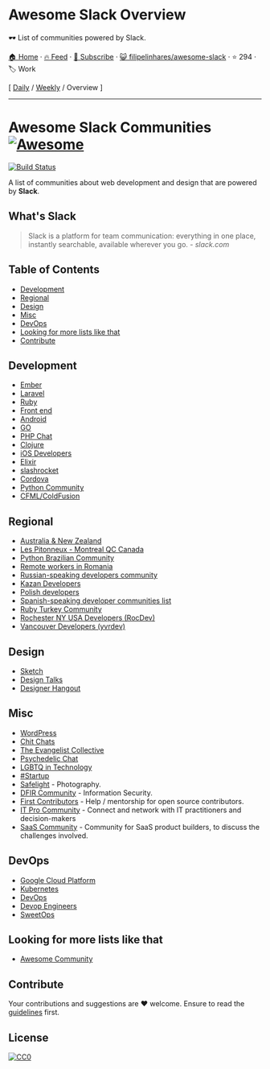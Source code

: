 # Awesome Slack Overview

🕶️  List of communities powered by Slack.

[🏠 Home](/README.md) · [🔥 Feed](https://test.trackawesomelist.com/filipelinhares/awesome-slack/rss.xml) · [📮 Subscribe](https://trackawesomelist.us17.list-manage.com/subscribe?u=d2f0117aa829c83a63ec63c2f&id=36a103854c) · [😺 filipelinhares/awesome-slack](https://github.com/filipelinhares/awesome-slack/blob/master/README.md) · ⭐ 294 · 🏷️ Work

[ [Daily](/content/filipelinhares/awesome-slack/README.md) / [Weekly](/content/filipelinhares/awesome-slack/week/README.md) / Overview ]

---

# Awesome Slack Communities [![Awesome](https://cdn.rawgit.com/sindresorhus/awesome/d7305f38d29fed78fa85652e3a63e154dd8e8829/media/badge.svg)](https://github.com/sindresorhus/awesome)

[![Build Status](https://api.travis-ci.org/filipelinhares/awesome-slack.svg)](https://travis-ci.org/filipelinhares/awesome-slack)

A list of communities about web development and design that are powered by **Slack**.

## What's Slack

> Slack is a platform for team communication: everything in one place, instantly searchable, available wherever you go. *- slack.com*

## Table of Contents

*   [Development](#development)
*   [Regional](#regional)
*   [Design](#design)
*   [Misc](#misc)
*   [DevOps](#devops)
*   [Looking for more lists like that](#looking-for-more-lists-like-that)
*   [Contribute](#contribute)

## Development

*   [Ember](https://ember-community-slackin.herokuapp.com/)
*   [Laravel](https://larachat.co/)
*   [Ruby](https://rubydevelopers.typeform.com/to/l7WVWl)
*   [Front end](https://frontenddevelopers.org/)
*   [Android](https://androidchat.co/)
*   [GO](https://docs.google.com/forms/d/e/1FAIpQLScNsNXbz2SCLH5hVNoZS0C70nPAXv730SW9F3K1g6iVvlcUTg/viewform?fbzx=4754263898376949596)
*   [PHP Chat](https://phpchat.co)
*   [Clojure](http://clojurians.net/)
*   [iOS Developers](https://ios-developers.io/)
*   [Elixir](https://elixir-slackin.herokuapp.com/)
*   [slashrocket](https://slashrocket.io/)
*   [Cordova](http://slack.cordova.io/)
*   [Python Community](https://pythoncommunity.herokuapp.com/)
*   [CFML/ColdFusion](https://cfml-slack.herokuapp.com/)

## Regional

*   [Australia & New Zealand](http://devanz.co)
*   [Les Pitonneux - Montreal QC Canada](https://pitonneux.slack.com)
*   [Python Brazilian Community](http://slack-pythonbrasil.herokuapp.com/)
*   [Remote workers in Romania](https://github.com/filipelinhares/awesome-slack/blob/master/README.md/weworkremotely.slack.com/)
*   [Russian-speaking developers community](https://rusdevs.herokuapp.com/)
*   [Kazan Developers](https://devkzn.slack.com/)
*   [Polish developers](http://slackin.devstyle.pl/)
*   [Spanish-speaking developer communities list](https://github.com/comunidad-tecnologica/awesome-spanish-slack-dev-groups)
*   [Ruby Turkey Community](https://rubytr.herokuapp.com/)
*   [Rochester NY USA Developers (RocDev)](https://rocdev.org/)
*   [Vancouver Developers (yvrdev)](https://yvrdev.slack.com/)

## Design

*   [Sketch](http://teamsketch.io/)
*   [Design Talks](https://docs.google.com/forms/d/e/1FAIpQLSeKT_LC8kKTzJ4JjmgVQVpfl24i1qBkjJ7TYyQcNHL7fBQkYQ/viewform?c=0\&w=1)
*   [Designer Hangout](https://www.designerhangout.co/)

## Misc

*   [WordPress](https://make.wordpress.org/chat/)
*   [Chit Chats](http://www.chitchats.co/)
*   [The Evangelist Collective](https://github.com/evangelistcollective/)
*   [Psychedelic Chat](http://psychedelicchat.com/)
*   [LGBTQ in Technology](https://lgbtq.technology/)
*   [#Startup](http://startup.chat)
*   [Safelight](http://safelight.herokuapp.com/) - Photography.
*   [DFIR Community](https://rishi28.typeform.com/to/sTbTI8) - Information Security.
*   [First Contributors](https://firstcontributors.slack.com/join/shared_invite/enQtNjkxNzQwNzA2MTMwLTVhMWJjNjg2ODRlNWZhNjIzYjgwNDIyZWYwZjhjYTQ4OTBjMWM0MmFhZDUxNzBiYzczMGNiYzcxNjkzZDZlMDM#/) - Help / mentorship for open source contributors.
*   [IT Pro Community](https://www.electric.ai/it-pro-slack) - Connect and network with IT practitioners and decision-makers
*   [SaaS Community](https://join.slack.com/t/saas-hgv7803/shared_invite/zt-qwvrywyr-8DmSpEzBiSWD2WQuB9r9pw) - Community for SaaS product builders, to discuss the challenges involved.

## DevOps

*   [Google Cloud Platform](http://bit.ly/gcp-slack)
*   [Kubernetes](http://slack.kubernetes.io/)
*   [DevOps](https://devopschat.co/)
*   [Devop Engineers](https://www.devopsengineers.com/)
*   [SweetOps](https://slack.cloudposse.com/)

## Looking for more lists like that

*   [Awesome Community](https://github.com/phpearth/awesome-community)

## Contribute

Your contributions and suggestions are :heart: welcome. Ensure to read the [guidelines](https://github.com/filipelinhares/awesome-slack/blob/master/CONTRIBUTING.md) first.

## License

[![CC0](http://mirrors.creativecommons.org/presskit/buttons/88x31/svg/cc-zero.svg)](https://creativecommons.org/publicdomain/zero/1.0/)

